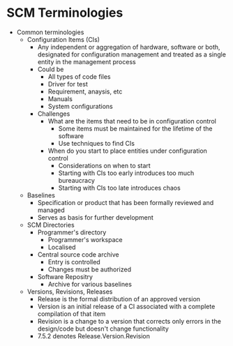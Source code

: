 # SCM Terminologies

- Common terminologies
  - Configuration Items (CIs)
    - Any independent or aggregation of hardware, software or both, designated for configuration management and treated as a single entity in the management process
    - Could be
      - All types of code files
      - Driver for test
      - Requirement, anaysis, etc
      - Manuals
      - System configurations
    - Challenges
      - What are the items that need to be in configuration control
        - Some items must be maintained for the lifetime of the software
        - Use techniques to find CIs
      - When do you start to place entities under configuration control
        - Considerations on when to start
        - Starting with CIs too early introduces too much bureaucracy
        - Starting with CIs too late introduces chaos
  - Baselines
    - Specification or product that has been formally reviewed and managed
    - Serves as basis for further development
  - SCM Directories
    - Programmer's directory
      - Programmer's workspace
      - Localised
    - Central source code archive
      - Entry is controlled
      - Changes must be authorized
    - Software Repositry
      - Archive for various baselines
  - Versions, Revisions, Releases
    - Release is the formal distribution of an approved version
    - Version is an initial release of a CI associated with a complete compilation of that item
    - Revision is a change to a version that corrects only errors in the design/code but doesn't change functionality
    - 7.5.2 denotes Release.Version.Revision